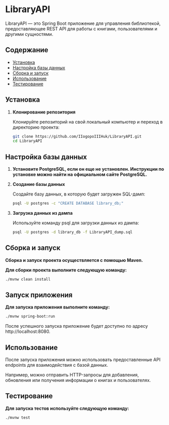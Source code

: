 # LibraryAPI

LibraryAPI — это Spring Boot приложение для управления библиотекой, предоставляющее REST API для работы с книгами, пользователями и другими сущностями.

## Содержание

- [Установка](#установка)
- [Настройка базы данных](#настройка-базы-данных)
- [Сборка и запуск](#сборка-и-запуск)
- [Использование](#использование)
- [Тестирование](#тестирование)


## Установка

1. **Клонирование репозитория**

   Клонируйте репозиторий на свой локальный компьютер и переход в директорию проекта:

   ```bash
   git clone https://github.com/IIogopoIIIHuk/LibraryAPI.git
   cd LibraryAPI

## Настройка базы данных

1. **Установите PostgreSQL, если он еще не установлен. Инструкции по установке можно найти на официальном сайте PostgreSQL.**


2. **Создание базы данных**

   Создайте базу данных, в которую будет загружен SQL-дамп:

   ```bash
   psql -U postgres -c "CREATE DATABASE library_db;"

3. **Загрузка данных из дампа**

   Используйте команду psql для загрузки данных из дампа:

   ```bash
   psql -U postgres -d library_db -f LibraryAPI_dump.sql

## Сборка и запуск

**Сборка и запуск проекта осуществляется с помощью Maven.**

**Для сборки проекта выполните следующую команду:**

   ```bash
   ./mvnw clean install   
   ```

## Запуск приложения

**Для запуска приложения выполните команду:**

   ```bash
   ./mvnw spring-boot:run
   ```

После успешного запуска приложение будет доступно по адресу http://localhost:8080.

## Использование

После запуска приложения можно использовать предоставленные API endpoints для взаимодействия с базой данных.

Например, можно отправить HTTP-запросы для добавления, обновления или получения информации о книгах и пользователях.

## Тестирование

**Для запуска тестов используйте следующую команду:**
   
   ```bash
   ./mvnw test   
   ```

